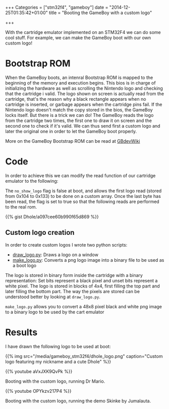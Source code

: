 +++
Categories = ["stm32f4", "gameboy"]
date = "2014-12-25T01:35:42+01:00"
title = "Booting the GameBoy with a custom logo"

+++

With the cartridge emulator implemented on an STM32F4 we can do some cool stuff.
For example, we can make the GameBoy boot with our own custom logo! 

# Bootstrap ROM

When the GameBoy boots, an intenral Bootstrap ROM is mapped to the beginning of the 
memory and execution begins. This bios is in charge of initializing the hardware
as well as scrolling the Nintendo logo and checking that the cartridge i valid.
The logo shown on screen is actually read from the cartridge, that's the reason
why a black rectangle appears when no cartridge is inserted, or garbage appears
when the cartridge pins fail. If the Nintendo logo doesn't match the copy stored
in the bios, the GameBoy locks itself. But there is a trick we can do! The
GameBoy reads the logo from the cartridge two times, the first one to draw it
on screen and the second one to check if it's valid. We can thus send first a
custom logo and later the original one in order to let the GameBoy boot properly.

More on the GameBoy Bootstrap ROM can be read at [GBdevWiki](http://gbdev.gg8.se/wiki/articles/Gameboy_Bootstrap_ROM)

# Code

In order to achieve this we can modify the read function of our cartridge emulator
to the following:

The `no_show_logo` flag is false at boot, and allows the first logo read (stored
from 0x104 to 0x133) to be done on a custom array. Once the last byte has been
read, the flag is set to true so that the following reads are performed to the
real rom.

{{% gist Dhole/a097cee60b990f65d869 %}}

## Custom logo creation

In order to create custom logos I wrote two python scripts:
- [draw_logo.py](https://github.com/Dhole/stm32f_GBCart/blob/master/draw_logo.py): Draws a logo on a window
- [make_logo.py](https://github.com/Dhole/stm32f_GBCart/blob/master/make_logo.py): Converts a png logo image into a binary file to be used as a boot logo

The logo is stored in binary form inside the cartridge with a binary representation:
Set bits represent a black pixel and unset bits represent a white pixel. The logo is
stored in blocks of 4x4, first filling the top part and later filling the bottom part.
The way the pixels are stored can be understood better by looking at `draw_logo.py`.

`make_logo.py` allows you to convert a 48x8 pixel black and white png image to a
binary logo to be used by the cart emulator

# Results

I have drawn the following logo to be used at boot:

{{% img src="/media/gameboy_stm32f4/dhole_logo.png" caption="Custom logo featuring my nickname and a cute Dhole" %}}

{{% youtube aVxJXK9QvPk %}}

Booting with the custom logo, running Dr Mario.

{{% youtube OPYkzv217P4 %}}

Booting with the custom logo, running the demo Skinke by Jumalauta.
